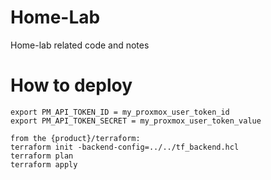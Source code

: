 # Home-Lab
Home-lab related code and notes

# How to deploy
```
export PM_API_TOKEN_ID = my_proxmox_user_token_id
export PM_API_TOKEN_SECRET = my_proxmox_user_token_value

from the {product}/terraform:
terraform init -backend-config=../../tf_backend.hcl
terraform plan
terraform apply

```